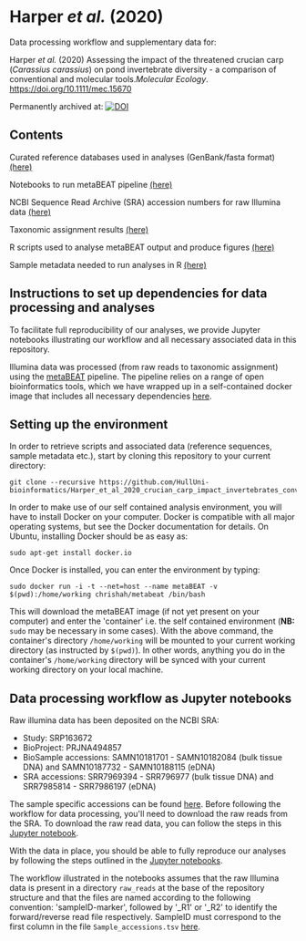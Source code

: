 # Harper *et al.* (2020)

Data processing workflow and supplementary data for:

Harper *et al.* (2020) Assessing the impact of the threatened crucian carp (*Carassius carassius*) on pond invertebrate diversity - a comparison of conventional and molecular tools.*Molecular Ecology*. https://doi.org/10.1111/mec.15670

Permanently archived at: [![DOI](https://zenodo.org/badge/151701213.svg)](https://zenodo.org/badge/latestdoi/151701213)


## Contents

Curated reference databases used in analyses (GenBank/fasta format) [(here)](https://github.com/HullUni-bioinformatics/Harper_et_al_2020_crucian_carp_impact_invertebrates_conventional_molecular_tools/tree/master/Reference_database)

Notebooks to run metaBEAT pipeline [(here)](https://github.com/HullUni-bioinformatics/Harper_et_al_2020_crucian_carp_impact_invertebrates_conventional_molecular_tools/tree/master/Jupyter_notebooks)

NCBI Sequence Read Archive (SRA) accession numbers for raw Illumina data [(here)](https://github.com/HullUni-bioinformatics/Harper_et_al_2020_crucian_carp_impact_invertebrates_conventional_molecular_tools/tree/master/Data/Sample_accessions.tsv)

Taxonomic assignment results [(here)](https://github.com/HullUni-bioinformatics/Harper_et_al_2020_crucian_carp_impact_invertebrates_conventional_molecular_tools/tree/master/Data/Taxonomic_Assignment_Results)

R scripts used to analyse metaBEAT output and produce figures [(here)](https://github.com/HullUni-bioinformatics/Harper_et_al_2020_crucian_carp_impact_invertebrates_conventional_molecular_tools/tree/master/R_scripts)

Sample metadata needed to run analyses in R [(here)](https://github.com/HullUni-bioinformatics/Harper_et_al_2020_crucian_carp_impact_invertebrates_conventional_molecular_tools/tree/master/Data/Sample_Metadata)


## Instructions to set up dependencies for data processing and analyses

To facilitate full reproducibility of our analyses, we provide Jupyter notebooks illustrating our workflow and all necessary associated data in this repository.

Illumina data was processed (from raw reads to taxonomic assignment) using the [metaBEAT](https://github.com/HullUni-bioinformatics/metaBEAT) pipeline. The pipeline relies on a range of open bioinformatics tools, which we have wrapped up in a self-contained docker image that includes all necessary dependencies [here](https://hub.docker.com/r/chrishah/metabeat/).


## Setting up the environment

In order to retrieve scripts and associated data (reference sequences, sample metadata etc.), start by cloning this repository to your current directory:

```
git clone --recursive https://github.com/HullUni-bioinformatics/Harper_et_al_2020_crucian_carp_impact_invertebrates_conventional_molecular_tools.git
```

In order to make use of our self contained analysis environment, you will have to install Docker on your computer. Docker is compatible with all major operating systems, but see the Docker documentation for details. On Ubuntu, installing Docker should be as easy as:

```
sudo apt-get install docker.io
```

Once Docker is installed, you can enter the environment by typing:

```
sudo docker run -i -t --net=host --name metaBEAT -v $(pwd):/home/working chrishah/metabeat /bin/bash
```

This will download the metaBEAT image (if not yet present on your computer) and enter the 'container' i.e. the self contained environment (**NB:** ```sudo``` may be necessary in some cases). With the above command, the container's directory ```/home/working``` will be mounted to your current working directory (as instructed by ```$(pwd)```). In other words, anything you do in the container's ```/home/working``` directory will be synced with your current working directory on your local machine.


## Data processing workflow as Jupyter notebooks

Raw illumina data has been deposited on the NCBI SRA:
- Study: SRP163672
- BioProject: PRJNA494857
- BioSample accessions: SAMN10181701 - SAMN10182084 (bulk tissue DNA) and SAMN10187732 - SAMN10188115 (eDNA)
- SRA accessions: SRR7969394 - SRR796977 (bulk tissue DNA) and SRR7985814 - SRR7986197 (eDNA)


The sample specific accessions can be found [here](https://github.com/HullUni-bioinformatics/Harper_et_al_2020_crucian_carp_impact_invertebrates_conventional_molecular_tools/tree/master/Data/Sample_accessions.tsv). Before following the workflow for data processing, you'll need to download the raw reads from the SRA. To download the raw read data, you can follow the steps in this [Jupyter notebook](https://github.com/HullUni-bioinformatics/Harper_et_al_2020_crucian_carp_impact_invertebrates_conventional_molecular_tools/tree/master/raw_reads/How_to_download_from_SRA.ipynb).

With the data in place, you should be able to fully reproduce our analyses by following the steps outlined in the [Jupyter notebooks](https://github.com/HullUni-bioinformatics/Harper_et_al_2020_crucian_carp_impact_invertebrates_conventional_molecular_tools/tree/master/Jupyter_notebooks).

The workflow illustrated in the notebooks assumes that the raw Illumina data is present in a directory ```raw_reads``` at the base of the repository structure and that the files are named according to the following convention: 'sampleID-marker', followed by '_R1' or '_R2' to identify the forward/reverse read file respectively. SampleID must correspond to the first column in the file ```Sample_accessions.tsv``` [here](https://github.com/HullUni-bioinformatics/Harper_et_al_2020_crucian_carp_impact_invertebrates_conventional_molecular_tools/tree/master/Data/Sample_accessions.tsv).
